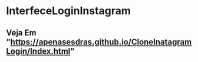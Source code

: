 # InterfeceLoginInstagram

## Veja Em "https://apenasesdras.github.io/CloneInatagramLogin/Index.html"
